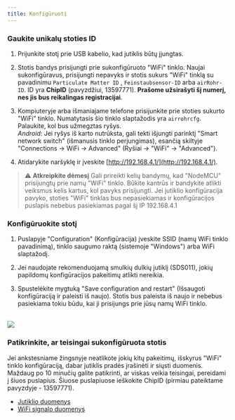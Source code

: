 ```yaml
---
title: Konfigūruoti
---
```


### Gaukite unikalų stoties ID
1. Prijunkite stotį prie USB kabelio, kad jutiklis būtų įjungtas.

2. Stotis bandys prisijungti prie sukonfigūruoto "WiFi" tinklo. Naujai sukonfigūravus, prisijungti nepavyks ir stotis sukurs "WiFi" tinklą su pavadinimu `Particulate Matter ID` , `Feinstaubsensor-ID` arba `airRohr-ID`. ID yra **ChipID** (pavyzdžiui, 13597771). **Prašome užsirašyti šį numerį, nes jis bus reikalingas registracijai**.

3. Kompiuteryje arba išmaniajame telefone prisijunkite prie stoties sukurto "WiFi" tinklo. Numatytasis šio tinklo slaptažodis yra `airrohrcfg`. Palaukite, kol bus užmegztas ryšys.<br>*Android*: Jei ryšys iš karto nutrūksta, gali tekti išjungti parinktį "Smart network switch" (išmanusis tinklo perjungimas), esančią skiltyje "Connections -> WiFi -> Advanced" (Ryšiai -> "WiFi" -> "Advanced").

4. Atidarykite naršyklę ir įveskite [http://192.168.4.1/](http://192.168.4.1/).

> ⚠️ **Atkreipkite dėmesį** Gali prireikti kelių bandymų, kad "NodeMCU" prisijungtų prie namų "WiFi" tinklo. Būkite kantrūs ir bandykite atlikti veiksmus kelis kartus, kol pavyks prisijungti. Jei jutiklio konfigūracija pavyko, stoties "WiFi" tinklas bus nepasiekiamas ir konfigūracijos puslapis nebebus pasiekiamas pagal šį IP 192.168.4.1

### Konfigūruokite stotį
1. Puslapyje "Configuration" (Konfigūracija) įveskite SSID (namų WiFi tinklo pavadinimą), tinklo saugumo raktą (sistemoje "Windows") arba WiFi slaptažodį.

2. Jei naudojate rekomenduojamą smulkių dulkių jutiklį (SDS011), jokių papildomų konfigūracijos pakeitimų atlikti nereikia.

3. Spustelėkite mygtuką "Save configuration and restart" (Išsaugoti konfigūraciją ir paleisti iš naujo). Stotis bus paleista iš naujo ir nebebus pasiekiama tokiu būdu, kai ji prisijungs prie jūsų namų WiFi tinklo.

<br>

<img src="../docs/airrohr_config_initial.jpg" loading="lazy"/>

<br>

### Patikrinkite, ar teisingai sukonfigūruota stotis
Jei ankstesniame žingsnyje neatlikote jokių kitų pakeitimų, išskyrus "WiFi" tinklo konfigūraciją, dabar jutiklis pradės įrašinėti ir siųsti duomenis. Maždaug po 10 minučių galite patikrinti, ar viskas veikia teisingai, pereidami į šiuos puslapius. Šiuose puslapiuose ieškokite ChipID (pirmiau pateiktame pavyzdyje - 13597771).

* [Jutiklio duomenys](https://www.madavi.de/sensor/graph.php)
* [WiFi signalo duomenys](https://www.madavi.de/sensor/signal.php)

